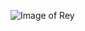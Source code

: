 ![Image of Rey](https://user-images.githubusercontent.com/51955091/133890532-e9f683a6-acd2-410c-8aad-9b8eede4f8b3.png)
